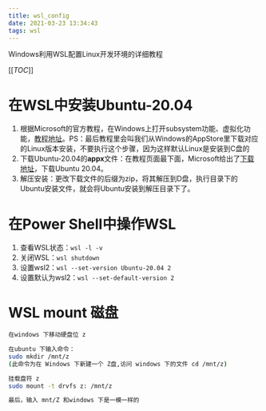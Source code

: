 ```yaml
---
title: wsl_config
date: 2021-03-23 13:34:43
tags: wsl
---
```




Windows利用WSL配置Linux开发环境的详细教程

[[_TOC_]]

<!--more-->

# 在WSL中安装Ubuntu-20.04
1. 根据Microsoft的官方教程，在Windows上打开subsystem功能、虚拟化功能，[教程地址](https://docs.microsoft.com/en-us/windows/wsl/install-manual)。PS：最后教程里会叫我们从Windows的AppStore里下载对应的Linux版本安装，不要执行这个步骤，因为这样默认Linux是安装到C盘的
2. 下载Ubuntu-20.04的**appx**文件：在教程页面最下面，Microsoft给出了[下载地址](https://aka.ms/wslubuntu2004)，下载Ubuntu 20.04。
3. 解压安装：更改下载文件的后缀为zip，将其解压到D盘，执行目录下的Ubuntu安装文件，就会将Ubuntu安装到解压目录下了。

# 在Power Shell中操作WSL
1. 查看WSL状态：`wsl -l -v`
2. 关闭WSL：`wsl shutdown`
3. 设置wsl2：`wsl --set-version Ubuntu-20.04 2`
4. 设置默认为wsl2：`wsl --set-default-version 2`


# WSL mount 磁盘

```bash
在windows 下移动硬盘位 z

在ubuntu 下输入命令：
sudo mkdir /mnt/z
(此命令为在 Windows 下新建一个 Z盘,访问 windows 下的文件 cd /mnt/z)

挂载盘符 z
sudo mount -t drvfs z: /mnt/z

最后，输入 mnt/Z 和windows 下是一模一样的